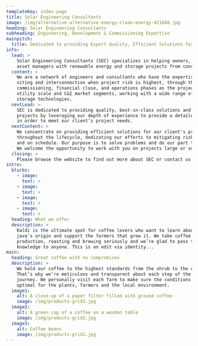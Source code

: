 ```yaml
---
templateKey: index-page
title: Solar Engineering Consultants
image: /img/alternative-alternative-energy-clean-energy-421888.jpg
heading: Solar Engineering Consultants
subheading: Engineering, Development & Commissioning Expertise
mainpitch:
  title: Dedicated to providing Expert Quality, Efficient Solutions for your Project to help reduce LCOE and OpEx
info:
  lead: >
    Solar Engineering Consultants (SEC) specializes in helping owners, developers, EPC’s, investors, and
    asset managers with renewable energy and storage projects from concept to project completion.
  content: >
    We are a network of engineers and consultants who have the expertise to help you through the early stages of
    siting and interconnection when project risk is highest, through the permitting, engineering, construction,
    commissioning, financial close, and operations phases as the project progresses. We have expertise throughout the
    utility scale and C&I market segments, working with a wide range of renewable energy and energy
    storage technologies.
  nextLead: >
    SEC is dedicated to providing quality, best-in-class solutions and focused on providing value to our client's
    projects by leveraging our depth of experience to provide a detailed or streamlined focus as appropriate,
    in order to meet our client’s project needs.
  nextContent: >
    We concentrate on providing efficient solutions for our client's projects
    throughout the lifecycle, dedicating our efforts to mitigating risk and helping to ensure projects stay within budget
    and on schedule. Our purpose is to solve problems and do our part to help our clients reduce LCOE and OpEx for their projects.
    We welcome the opportunity to work with you on projects large or small.
  closing: >
    Please browse the website to find out more about SEC or contact us to discuss how we can help your project or provide more information.
intro:
  blurbs:
    - image:
      text: >
    - image:
      text: >
    - image:
      text: >
    - image:
      text: >
  heading: What we offer
  description: >
    Kaldi is the ultimate spot for coffee lovers who want to learn about their
    java’s origin and support the farmers that grew it. We take coffee
    production, roasting and brewing seriously and we’re glad to pass that
    knowledge to anyone. This is an edit via identity...
main:
  heading: Great coffee with no compromises
  description: >
    We hold our coffee to the highest standards from the shrub to the cup.
    That’s why we’re meticulous and transparent about each step of the coffee’s
    journey. We personally visit each farm to make sure the conditions are
    optimal for the plants, farmers and the local environment.
  image1:
    alt: A close-up of a paper filter filled with ground coffee
    image: /img/products-grid3.jpg
  image2:
    alt: A green cup of a coffee on a wooden table
    image: /img/products-grid2.jpg
  image3:
    alt: Coffee beans
    image: /img/products-grid1.jpg
---
```


